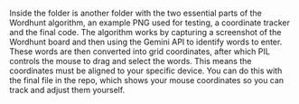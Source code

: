Inside the folder is another folder with the two essential parts of the Wordhunt algorithm, an example PNG used for testing, a coordinate tracker and the final code.
The algorithm works by capturing a screenshot of the Wordhunt board and then using the Gemini API to identify words to enter.
These words are then converted into grid coordinates, after which PIL controls the mouse to drag and select the words. 
This means the coordinates must be aligned to your specific device. You can do this with the final file in the repo, 
which shows your mouse coordinates so you can track and adjust them yourself.
